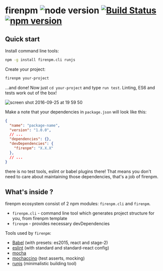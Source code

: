 # firenpm ![node version](https://img.shields.io/node/v/firenpm.svg) [![Build Status](https://travis-ci.org/pawelgalazka/firenpm.svg?branch=master)](https://travis-ci.org/pawelgalazka/firenpm) [![npm version](https://badge.fury.io/js/firenpm.svg)](https://badge.fury.io/js/firenpm)


## Quick start
Install command line tools:

```bash
npm -g install firenpm.cli runjs
```

Create your project:

```bash
firenpm your-project
```

...and done! Now just `cd your-project` and type `run test`.
Linting, ES6 and tests work out of the box!

![screen shot 2016-09-25 at 19 59 50](https://cloud.githubusercontent.com/assets/829242/18814598/b4b0815c-835b-11e6-8e28-f163f93370e8.png)

Make a note that your dependencies in `package.json` will look like this:

```json
{
  "name": "package-name",
  "version": "1.0.0",
  // ...
  "dependencies": {},
  "devDependencies": {
    "firenpm": "X.X.X"
  },
  // ...
}
```

there is no test tools, eslint or babel plugins there! That means you don't need
to care about maintaining those dependencies, that's a job of firenpm.

## What's inside ?

firenpm ecosystem consist of 2 npm modules: `firenpm.cli` and `firenpm`.

- `firenpm.cli` - command line tool which generates project structure for you, from firenpm template
- `firenpm` - provides necessary devDependencies

Tools used by `firenpm`:

- [Babel](http://www.babeljs.io) (with presets: es2015, react and stage-2)
- [eslint](http://www.eslint.org) (with standard and standard-react config)
- [mocha](http://www.mochajs.org)
- [mochaccino](https://github.com/pawelgalazka/mochaccino) (test asserts, mocking)
- [runjs](https://github.com/pawelgalazka/runjs) (minimalistic building tool)


